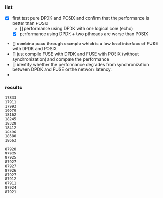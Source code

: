 ### list
- [x] first test pure DPDK and POSIX and confirm that the performance is better than POSIX
  - [] performance using DPDK with one logical core (echo)
  - [x] performance using DPDK + two pthreads are worse than POSIX

- [] combine pass-through example which is a low level interface of FUSE with DPDK and POSIX
- [] just compile FUSE with DPDK and FUSE with POSIX (without synchronization) and compare the performance
- [] identify whether the performance degrades from synchronization between DPDK and FUSE or the network latency.
-

### results
```
17833
17911
17993
18078
18162
18245
18328
18412
18496
18580
18663

87928
87925
87925
87927
87927
87926
87927
87912
87911
87924
87921



```
